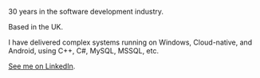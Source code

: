30 years in the software development industry.

Based in the UK.

I have delivered complex systems running on Windows, Cloud-native, and Android, using C++, C#, MySQL, MSSQL, etc.

[See me on LinkedIn](https://www.linkedin.com/in/martinparry/).
